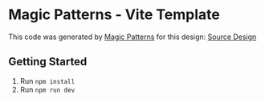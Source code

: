 # Magic Patterns - Vite Template

This code was generated by [Magic Patterns](https://magicpatterns.com) for this design: [Source Design](https://www.magicpatterns.com/c/pketeoz9prtdmzh7wuuthw)

## Getting Started

1. Run `npm install`
2. Run `npm run dev`
